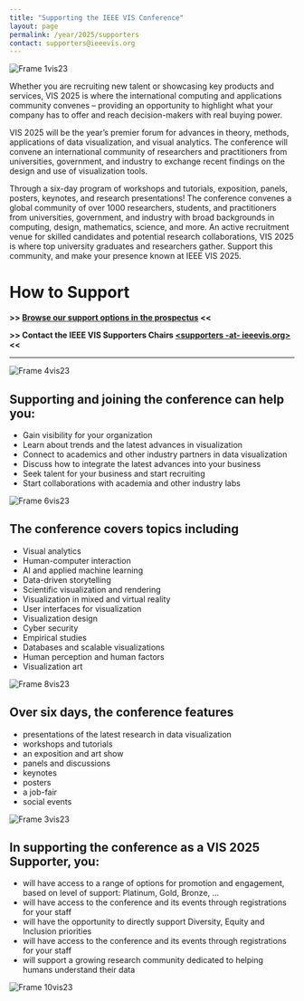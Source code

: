 ```yaml
---
title: "Supporting the IEEE VIS Conference"
layout: page
permalink: /year/2025/supporters
contact: supporters@ieeevis.org
---
```


![Frame 1vis23](https://user-images.githubusercontent.com/1230497/214549284-fcc9d692-8025-47d6-aaf7-980cf6b3fb45.png)

Whether you are recruiting new talent or showcasing key products and services, VIS 2025 is where the international computing and applications community convenes – providing an opportunity to highlight what your company has to offer and reach decision-makers with real buying power.

VIS 2025 will be the year’s premier forum for advances in theory, methods, applications of data visualization, and visual analytics. The conference will convene an international community of researchers and practitioners from universities, government, and industry to exchange recent findings on the design and use of visualization tools. 

Through a six-day program of workshops and tutorials, exposition, panels, posters, keynotes, and research presentations! The conference convenes a global community of over 1000 researchers, students, and practitioners from universities, government, and industry with broad backgrounds in computing, design, mathematics, science, and more. An active recruitment venue for skilled candidates and potential research collaborations, VIS 2025 is where top university graduates and researchers gather. Support this community, and make your presence known at IEEE VIS 2025.

# How to Support

**>> [Browse our support options in the prospectus](/year/2025/assets/IEEE-VIS-2025-Supporters-Prospectus.pdf) <<**


**>> Contact the IEEE VIS Supporters Chairs [<supporters -at- ieeevis.org>](mailto:supporters@ieeevis.org) <<**

---

![Frame 4vis23](https://user-images.githubusercontent.com/1230497/214549327-b763bf31-f701-4619-96ef-f9b6b8a0bef2.png)

## Supporting and joining the conference can help you: 
* Gain visibility for your organization
* Learn about trends and the latest advances in visualization
* Connect to academics and other industry partners in data visualization
* Discuss how to integrate the latest advances into your business
* Seek talent for your business and start recruiting
* Start collaborations with academia and other industry labs

![Frame 6vis23](https://user-images.githubusercontent.com/1230497/214549414-374935c3-a6f8-4a23-89ef-188d3c84e4ae.png)

## The conference covers topics including
* Visual analytics
* Human-computer interaction 
* AI and applied machine learning
* Data-driven storytelling
* Scientific visualization and rendering
* Visualization in mixed and virtual reality
* User interfaces for visualization 
* Visualization design
* Cyber security
* Empirical studies
* Databases and scalable visualizations
* Human perception and human factors
* Visualization art


![Frame 8vis23](https://user-images.githubusercontent.com/1230497/214549515-93bca9e4-5ce0-4b5a-9b9c-f6fe5913efbf.png)

## Over six days, the conference features 
* presentations of the latest research in data visualization 
* workshops and tutorials 
* an exposition and art show 
* panels and discussions 
* keynotes 
* posters 
* a job-fair
* social events

![Frame 3vis23](https://user-images.githubusercontent.com/1230497/214549391-3c244d13-a8a1-46a7-b90a-dc654484a658.png)


## In supporting the conference as a VIS 2025 Supporter, you: 
* will have access to a range of options for promotion and engagement, based on level of support: Platinum, Gold, Bronze, ... 
* will have access to the conference and its events through registrations for your staff 
* will have the opportunity to directly support Diversity, Equity and Inclusion priorities
* will have access to the conference and its events through registrations for your staff
* will support a growing research community dedicated to helping humans understand their data
  

![Frame 10vis23](https://user-images.githubusercontent.com/1230497/214549434-a59b00eb-9cad-4854-bf10-8821f50f947d.png)


